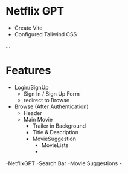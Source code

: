 # Netflix GPT 

- Create Vite 
- Configured Tailwind CSS

...
# Features 
- Login/SignUp
    - Sign In / Sign Up Form
    - redirect to Browse
- Browse (After Authentication)
    - Header
    - Main Movie
        - Trailer in Background
        - Title & Description
        - MovieSuggestion 
            - MovieLists
            - 
-NetflixGPT
    -Search Bar
    -Movie Suggestions
    -